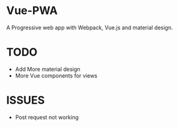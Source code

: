 # Vue-PWA
A Progressive web app with Webpack, Vue.js and material design.

TODO
========

 + Add More material design
 + More Vue components for views
 
ISSUES
========

 + Post request not working
